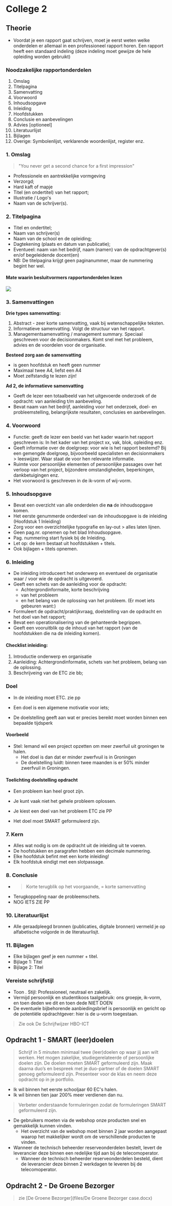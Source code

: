# College 2
## Theorie

* Voordat je een rapport gaat schrijven, moet je eerst weten welke onderdelen er allemaal in een professioneel rapport horen. Een rapport heeft een standaard indeling (deze indeling moet gewijze de hele opleiding worden gebruikt)

### Noodzakelijke rapportonderdelen

1. Omslag
2. Titelpagina
3. Samenvatting
4. Voorwoord
5. Inhoudsopgave
6. Inleiding
7. Hoofdstukken
8. Conclusie en aanbevelingen
9. Advies [optioneel]
10. Literatuurlijst
11. Bijlagen
12. Overige: Symbolenlijst, verklarende woordenlijst, register enz.

### 1. Omslag
> "You never get a second chance for a first impression"

* Professionele en aantrekkelijke vormgeving
* Verzorgd;
* Hard kaft of mapje
* Titel (en ondertitel) van het rapport;
* Illustratie / Logo's
* Naam van de schrijver(s).

### 2. Titelpagina

* Titel en ondertitel;
* Naam van schrijver(s)
* Naam van de school en de opleiding;
* Dagtekening (plaats en datum van publicatie);
* Eventueel: naam van het bedrijf, naam (namen) van de opdrachtgever(s) en/of begeleidende docent(en)
* NB: De titelpagina krijgt geen paginanummer, maar de nummering begint her wel.

#### Mate waarin besluitvormers rapportonderdelen lezen

![](files/0.jpg)

### 3. Samenvattingen

**Drie types samenvatting:**

1. Abstract - zeer korte samenvatting, vaak bij wetenschappelijke teksten.
2. Informatieve samenvatting. Volgt de structuur van het rapport.
3. Managementsamenvatting / management summary. Speciaal geschreven voor  de decisionmakers. Komt snel met het probleem, advies en de voordelen voor de organisatie.

**Besteed zorg aan de samenvatting**

* is geen hoofdstuk en heeft geen nummer
* Maximaal twee A4, liefst een A4
* Moet zelfstandig te lezen zijn!

**Ad 2, de informatieve samenvatting**

* Geeft de lezer een totaalbeeld van het uitgevoerde onderzoek of de opdracht: van aanleiding t/m aanbeveling.
* Bevat naam van het bedrijf, aanleiding voor het onderzoek, doel- en probleemstelling, belangrijkste resultaten, conclusies en aanbevelingen.

### 4. Voorwoord

* Functie: geeft de lezer een beeld van het kader waarin het rapport geschreven is: In het kader van het project xx, vak, blok, opleiding enz.
* Geeft informatie over de doelgroep: voor wie is het rapport bestemd? Bij een gemengde doelgroep, bijvoorbeeld specialisten en decisionmakers > leeswijzer. Waar staat de voor hen relevante informatie.
* Ruimte voor persoonlijke elementen of persoonlijke passages over het verloop van het project, bijzondere omstandigheden, beperkingen, dankbetuigingen enz.
* Het voorwoord is geschreven in de ik-vorm of wij-vorm.

### 5. Inhoudsopgave

* Bevat een overzicht van alle onderdelen die **na** de inhoudsopgave komen.
* Het eerste genummerde onderdeel van de inhoudsopgave is de inleiding (Hoofdstuk 1 Inleiding)
* Zorg voor een overzichtelijke typografie en lay-out > alles laten lijnen.
* Geen pag.nr. opnemen op het blad Inhoudsopgave.
* Pag. nummering start fysiek bij de Inleiding. 
* Let op: de kern bestaat uit hoofdstukken + titels.
* Ook bijlagen + titels opnemen.
 
### 6. Inleiding

* De inleiding introduceert het onderwerp en eventueel de organisatie waar / voor wie de opdracht is uitgevoerd.
* Geeft een schets van de aanleiding voor de opdracht:
	- Achtergrondinformaite, korte beschrijving
	- van het probleem
	- en het belang van de oplossing van het probleem. (Er moet iets gebeuren want:)
* Formuleert de opdracht/praktijkvraag, doelstelling van de opdracht en het doel van het rapport;
* Bevat een operationalisering van de gehanteerde begrippen.
* Geeft een  vooruitblik op de inhoud van het rapport (van de hoofdstukken die na de inleiding komen).

#### Checklist inleiding:

1. Introductie onderwerp en organisatie
2. Aanleiding: Achtergrondinformatie, schets van het probleem, belang van de oplossing.
3. Beschrijveing van de ETC zie bb;

### Doel

* In de inleiding moet ETC. zie pp

* Een doel is een algemene motivatie voor iets;
* De doelstelling geeft aan wat er precies bereikt moet worden binnen een bepaalde tijdsperk

#### Voorbeeld

* Stel: Iemand wil een project opzetten om meer zwerfuil uit groningen te halen.
	- Het doel is dan dat er minder zwerfvuil is in Groningen
	- De doelstelling luidt: binnen twee maanden is er 50% minder zwerfvuil in Groningen.
	
#### Toelichting doelstelling opdracht

* Een probleem kan heel groot zijn.
* Je kunt vaak niet het gehele probleem oplossen.
* Je kiest een deel van het probleem ETC zie PP


* Het doel moet SMART geformuleerd zijn.

### 7. Kern

* Alles wat nodig is om de opdracht uit de inleiding uit te voeren.
* De hoofstukken en paragrafen hebben een decimale nummering.
* Elke hoofdstuk befint met een korte inleiding!
* Elk hoofdstuk eindigt met een slotpassage.

### 8. Conclusie

* > Korte terugblik op het voorgaande, = korte samenvatting
* Terugkoppeling naar de probleemschets.
* NOG IETS ZIE PP


### 10. Literatuurlijst

* Alle geraadpleegd bronnen (publicaties, digitale bronnen) vermeld je op alfabetische volgorde in de literatuurlisjt.

### 11. Bijlagen

* Elke bijlagen geef je een nummer + titel.
* Bijlage 1: Titel
* Bijlage 2: Titel

### Vereiste schrijfstijl

* Toon . Stijl: Professioneel, neutraal en zakelijk.
* Vermijd persoonlijk en studentikoos taalgebruik: ons groepje, ik-vorm, en toen deden we dit en toen dede NIET DOEN
* De eventuele bijbehorende aanbiedingsbrief is persoonlijk en gericht op de potentiële opdrachtgever: hier is de u-vorm toegestaan.

> Zie ook De Schrijfwijzer HBO-ICT

## Opdracht 1 - SMART (leer)doelen

> Schrijf in 5 minuten minimaal twee (leer)doelen op waar jij aan wilt werken. Het mogen zakelijke, studiegerelateerde of persoonlijke doelen zijn. De doelen moeten SMART geformuleerd zijn. Maak daarna duo’s en bespreek met je duo-partner of de doelen SMART genoeg geformuleerd zijn. Presenteer voor de klas en neem deze opdracht op in je portfolio.

* Ik wil binnen het eerste schooljaar 60 EC's halen.
* Ik wil binnen tien jaar 200% meer verdienen dan nu.

> Verbeter onderstaande formuleringen zodat de formuleringen SMART geformuleerd zijn.

* De gebruikers moeten via de webshop onze producten snel en gemakkelijk kunnen vinden.
	- Het overzicht van de webshop moet binnen 2 jaar worden aangepast waarop het makkelijker wordt om de verschillende producten te vinden.
* Wanneer de technisch beheerder reserveonderdelen bestelt, levert de leverancier deze binnen een redelijke tijd aan bij de telecomoperator.
	-  Wanneer de technisch beheerder reserveonderdelen besteld, dient de leverancier deze binnen 2 werkdagen te leveren bij de telecomoperator.

## Opdracht 2 - De Groene Bezorger

> zie [De Groene Bezorger](files/De Groene Bezorger case.docx)
